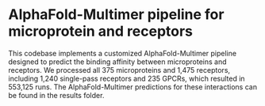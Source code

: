 # AlphaFold-Multimer pipeline for microprotein and receptors
This codebase implements a customized AlphaFold-Multimer pipeline designed to predict the binding affinity between microproteins and receptors. We processed all 375 microproteins and 1,475 receptors, including 1,240 single-pass receptors and 235 GPCRs, which resulted in 553,125 runs. The AlphaFold-Multimer predictions for these interactions can be found in the results folder.
